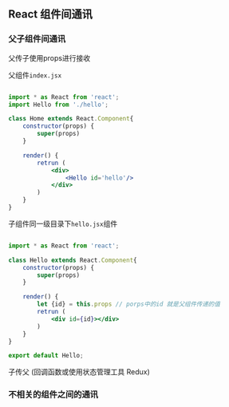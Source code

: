 ## React 组件间通讯


### 父子组件间通讯

父传子使用props进行接收

父组件`index.jsx`

```jsx

import * as React from 'react';
import Hello from './hello';

class Home extends React.Component{
	constructor(props) {
		super(props)
	}

	render() {
		retrun (
			<div>
				<Hello id='hello'/>
			</div>
		)
	}
}
```

子组件同一级目录下`hello.jsx`组件

```jsx

import * as React from 'react';

class Hello extends React.Component{
	constructor(props) {
		super(props)
	}

	render() {
		let {id} = this.props // porps中的id 就是父组件传递的值
		retrun (
			<div id={id}></div>
		)
	}
}

export default Hello;
```

子传父 (回调函数或使用状态管理工具 Redux)


### 不相关的组件之间的通讯













